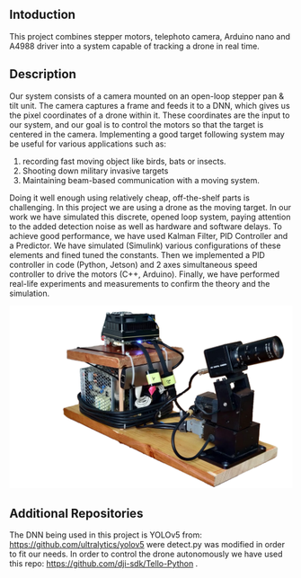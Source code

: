 ## Intoduction
This project combines stepper motors, telephoto camera, Arduino nano and A4988 driver into a system capable of tracking a drone in real time.

## Description
Our system consists of a camera mounted on an open-loop stepper pan & tilt unit. The camera captures a frame and feeds it to a DNN, which gives us the pixel coordinates of a drone within it. These coordinates are the input to our system, and our goal is to control the motors so that the target is centered in the camera.
Implementing a good target following system may be useful for various applications such as: 
1.	recording fast moving object like birds, bats or insects.
2.	Shooting down military invasive targets
3.	Maintaining beam-based communication with a moving system.

Doing it well enough using relatively cheap, off-the-shelf parts is challenging. In this project we are using a drone as the moving target.
In our work we have simulated this discrete, opened loop system, paying attention to the added detection noise as well as hardware and software delays.
To achieve good performance, we have used Kalman Filter, PID Controller and a Predictor.  We have simulated (Simulink) various configurations of these elements and fined tuned the constants. Then we implemented a PID controller in code (Python, Jetson) and 2 axes simultaneous speed controller to drive the motors (C++, Arduino). Finally, we have performed real-life experiments and measurements to confirm the theory and the simulation.

<img src="https://github.com/AmirSa7/Drone-Tracking-Gimbal-Control/blob/main/Report/Report%20images/the_system_ver02.png" width="900"></a>

## Additional Repositories
The DNN being used in this project is YOLOv5 from: https://github.com/ultralytics/yolov5 were detect.py was modified in order to fit our needs.
In order to control the drone autonomously we have used this repo: https://github.com/dji-sdk/Tello-Python .

